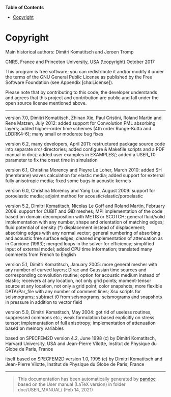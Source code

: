 **Table of Contents**

-   [Copyright](#copyright)

Copyright
=========

Main historical authors: Dimitri Komatitsch and Jeroen Tromp

CNRS, France and Princeton University, USA
\(\copyright\) October 2017

This program is free software; you can redistribute it and/or modify it under the terms of the GNU General Public License as published by the Free Software Foundation (see Appendix [cha:License]).

Please note that by contributing to this code, the developer understands and agrees that this project and contribution are public and fall under the open source license mentioned above.

****

version 7.0, Dimitri Komatitsch, Zhinan Xie, Paul Cristini, Roland Martin and Rene Matzen, July 2012:
added support for Convolution PML absorbing layers; added higher-order time schemes (4th order Runge-Kutta and LDDRK4-6); many small or moderate bug fixes

version 6.2, many developers, April 2011:
restructured package source code into separate src/ directories; added configure & Makefile scripts and a PDF manual in doc/; added user examples in EXAMPLES/; added a USER\_T0 parameter to fix the onset time in simulation

version 6.1, Christina Morency and Pieyre Le Loher, March 2010:
added SH (membrane) waves calculation for elastic media; added support for external fully anisotropic media; fixed some bugs in acoustic kernels

version 6.0, Christina Morency and Yang Luo, August 2009:
support for poroelastic media; adjoint method for acoustic/elastic/poroelastic

version 5.2, Dimitri Komatitsch, Nicolas Le Goff and Roland Martin, February 2008:
support for CUBIT and GiD meshes; MPI implementation of the code based on domain decomposition with METIS or SCOTCH; general fluid/solid implementation with any number, shape and orientation of matching edges; fluid potential of density \(*\) displacement instead of displacement; absorbing edges with any normal vector; general numbering of absorbing and acoustic free surface edges; cleaned implementation of attenuation as in Carcione (1993); merged loops in the solver for efficiency; simplified input of external model; added CPU time information; translated many comments from French to English

version 5.1, Dimitri Komatitsch, January 2005:
more general mesher with any number of curved layers; Dirac and Gaussian time sources and corresponding convolution routine; option for acoustic medium instead of elastic; receivers at any location, not only grid points; moment-tensor source at any location, not only a grid point; color snapshots; more flexible DATA/Par\_file with any number of comment lines; Xsu scripts for seismograms; subtract t0 from seismograms; seismograms and snapshots in pressure in addition to vector field

version 5.0, Dimitri Komatitsch, May 2004:
got rid of useless routines, suppressed commons etc.; weak formulation based explicitly on stress tensor; implementation of full anisotropy; implementation of attenuation based on memory variables

based on SPECFEM2D version 4.2, June 1998
(c) by Dimitri Komatitsch, Harvard University, USA and Jean-Pierre Vilotte, Institut de Physique du Globe de Paris, France

itself based on SPECFEM2D version 1.0, 1995
(c) by Dimitri Komatitsch and Jean-Pierre Vilotte, Institut de Physique du Globe de Paris, France

-----
> This documentation has been automatically generated by [pandoc](http://www.pandoc.org)
> based on the User manual (LaTeX version) in folder doc/USER_MANUAL/
> (Feb 14, 2021)

